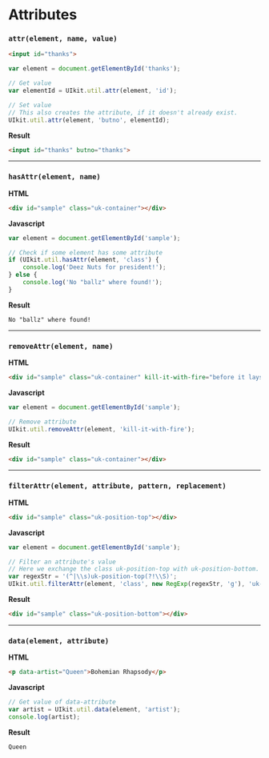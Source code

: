 # Attributes

### `attr(element, name, value)`

```html
<input id="thanks">
```

```javascript
var element = document.getElementById('thanks');

// Get value
var elementId = UIkit.util.attr(element, 'id');

// Set value
// This also creates the attribute, if it doesn't already exist.
UIkit.util.attr(element, 'butno', elementId);
```

**Result**
```html
<input id="thanks" butno="thanks">
```
---



### `hasAttr(element, name)`

**HTML**
```html
<div id="sample" class="uk-container"></div>
```

**Javascript**
```javascript
var element = document.getElementById('sample');

// Check if some element has some attribute
if (UIkit.util.hasAttr(element, 'class') {
    console.log('Deez Nuts for president!');
} else {
    console.log('No "ballz" where found!');
}
```

**Result**
```log
No "ballz" where found!
```
---



### `removeAttr(element, name)`

**HTML**
```html
<div id="sample" class="uk-container" kill-it-with-fire="before it lays eggs"></div>
```

**Javascript**
```javascript
var element = document.getElementById('sample');

// Remove attribute
UIkit.util.removeAttr(element, 'kill-it-with-fire');
```

**Result**
```html
<div id="sample" class="uk-container"></div>
```
---



### `filterAttr(element, attribute, pattern, replacement)`

**HTML**
```html
<div id="sample" class="uk-position-top"></div>
```

**Javascript**
```javascript
var element = document.getElementById('sample');

// Filter an attribute's value
// Here we exchange the class uk-position-top with uk-position-bottom.
var regexStr = '(^|\\s)uk-position-top(?!\\S)';
UIkit.util.filterAttr(element, 'class', new RegExp(regexStr, 'g'), 'uk-position-bottom');
```

**Result**
```html
<div id="sample" class="uk-position-bottom"></div>
```
---



### `data(element, attribute)`

**HTML**
```html
<p data-artist="Queen">Bohemian Rhapsody</p>
```

**Javascript**
```javascript
// Get value of data-attribute
var artist = UIkit.util.data(element, 'artist');
console.log(artist);
```

**Result**
```log
Queen
```